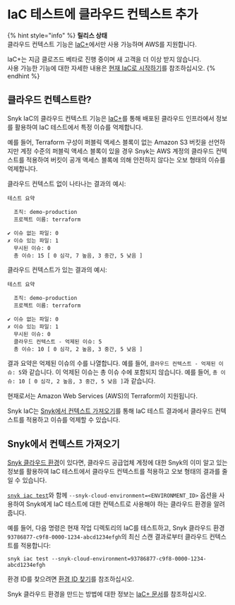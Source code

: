 # IaC 테스트에 클라우드 컨텍스트 추가

{% hint style="info" %}
**릴리스 상태**\
클라우드 컨텍스트 기능은 [IaC+](./)에서만 사용 가능하며 AWS를 지원합니다.

IaC+는 지금 클로즈드 베타로 진행 중이며 새 고객을 더 이상 받지 않습니다.\
사용 가능한 기능에 대한 자세한 내용은 [현재 IaC로 시작하기](../getting-started-with-current-iac.md)를 참조하십시오.
{% endhint %}

## 클라우드 컨텍스트란?

Snyk IaC의 클라우드 컨텍스트 기능은 [IaC+](./)를 통해 배포된 클라우드 인프라에서 정보를 활용하여 IaC 테스트에서 특정 이슈를 억제합니다.

예를 들어, Terraform 구성이 퍼블릭 액세스 블록이 없는 Amazon S3 버킷을 선언하지만 계정 수준의 퍼블릭 액세스 블록이 있을 경우 Snyk는 AWS 계정의 클라우드 컨텍스트를 적용하여 버킷이 공개 액세스 블록에 의해 안전하지 않다는 오보 형태의 이슈를 억제합니다.

클라우드 컨텍스트 없이 나타나는 결과의 예시:

```
테스트 요약

  조직: demo-production
  프로젝트 이름: terraform

✔ 이슈 없는 파일: 0
✗ 이슈 있는 파일: 1
  무시된 이슈: 0
  총 이슈: 15 [ 0 심각, 7 높음, 3 중간, 5 낮음 ]
```

클라우드 컨텍스트가 있는 결과의 예시:

```
테스트 요약

  조직: demo-production
  프로젝트 이름: terraform

✔ 이슈 없는 파일: 0
✗ 이슈 있는 파일: 1
  무시된 이슈: 0
  클라우드 컨텍스트 - 억제된 이슈: 5
  총 이슈: 10 [ 0 심각, 2 높음, 3 중간, 5 낮음 ]
```

결과 요약은 억제된 이슈의 수를 나열합니다. 예를 들어, `클라우드 컨텍스트 - 억제된 이슈: 5`와 같습니다. 이 억제된 이슈는 총 이슈 수에 포함되지 않습니다. 예를 들어, `총 이슈: 10 [ 0 심각, 2 높음, 3 중간, 5 낮음 ]`과 같습니다.

현재로서는 Amazon Web Services (AWS)의 Terraform이 지원됩니다.

Snyk IaC는 [Snyk에서 컨텍스트 가져오기](add-cloud-context-to-your-iac-tests.md#bringing-context-from-a-snyk-cloud-scan)를 통해 IaC 테스트 결과에서 클라우드 컨텍스트를 적용하고 이슈를 억제할 수 있습니다.

## Snyk에서 컨텍스트 가져오기 <a href="#bringing-context-from-a-snyk-cloud-scan" id="bringing-context-from-a-snyk-cloud-scan"></a>

[Snyk 클라우드 환경](../getting-started-with-iac+-and-cloud-scans/key-concepts-for-iac+-and-cloud.md#environments)이 있다면, 클라우드 공급업체 계정에 대한 Snyk의 이미 알고 있는 정보를 활용하여 IaC 테스트에서 클라우드 컨텍스트를 적용하고 오보 형태의 결과를 줄일 수 있습니다.

[`snyk iac test`](../../../snyk-cli/commands/iac-test.md)와 함께 `--snyk-cloud-environment=<ENVIRONMENT_ID>` 옵션을 사용하여 Snyk에게 IaC 테스트에 대한 컨텍스트로 사용해야 하는 클라우드 환경을 알려줍니다.

예를 들어, 다음 명령은 현재 작업 디렉토리의 IaC를 테스트하고, Snyk 클라우드 환경 `93786877-c9f8-0000-1234-abcd1234efgh`의 최신 스캔 결과로부터 클라우드 컨텍스트를 적용합니다:

```
snyk iac test --snyk-cloud-environment=93786877-c9f8-0000-1234-abcd1234efgh
```

환경 ID를 찾으려면 [환경 ID 찾기](../getting-started-with-iac+-and-cloud-scans/snyk-environments/find-an-environment-id.md)를 참조하십시오.

Snyk 클라우드 환경을 만드는 방법에 대한 정보는 [IaC+ 문서](./)를 참조하십시오.
